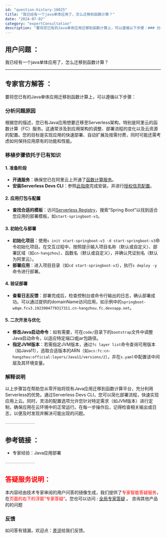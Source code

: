 ```yaml
---
id: "question-history-16025"
title: "我已经有一个java单体应用了，怎么迁移到函数计算？"
date: "2024-07-02"
category: "expertConsultation"
description: "要将您已有的Java单体应用迁移到函数计算上，可以遵循以下步骤：### 分析问题原因根据您的描述，您已有Java应用想要迁移至Serverless架构，特别是阿里云的函数计算（FC）服务。这通常涉及到应用架构的调整、部署流程的变化以及云资源的配置。您的目标是实现应用的快速部署、自动扩展及按需付费，同"
---
```


## 用户问题 ： 
 我已经有一个java单体应用了，怎么迁移到函数计算？  

---------------
## 专家官方解答 ：

要将您已有的Java单体应用迁移到函数计算上，可以遵循以下步骤：

### 分析问题原因
根据您的描述，您已有Java应用想要迁移至Serverless架构，特别是阿里云的函数计算（FC）服务。这通常涉及到应用架构的调整、部署流程的变化以及云资源的配置。您的目标是实现应用的快速部署、自动扩展及按需付费，同时可能还需考虑如何保持应用原有的功能和性能。

### 移植步骤依托于已有知识

#### 1. **准备阶段**
- **开通服务**：确保您已在阿里云上开通了[函数计算服务](https://www.aliyun.com/product/fc)。
- **安装Serverless Devs CLI**：参照[此指南](https://www.serverless-devs.com/serverless-devs/install)完成安装，并进行[授权信息配置](https://docs.serverless-devs.com/fc/config)。

#### 2. **应用打包与配置**
- **查找合适的模板**：访问[Serverless Registry](http://www.devsapp.cn/application.html)，搜索“Spring Boot”以找到适合您应用的部署模板，如`start-springboot-v3`。

#### 3. **初始化与部署**
- **初始化项目**：使用`s init start-springboot-v3 -d start-springboot-v3`命令初始化项目。在交互过程中，按照提示输入项目名称（默认或自定义）、部署区域（如`cn-hangzhou`）、函数名（默认或自定义），并确认凭证别名（默认为阿里云）。
- **部署应用**：进入项目目录（如`cd start-springboot-v3`），执行`s deploy -y`命令进行部署。

#### 4. **验证部署**
- **查看日志反馈**：部署完成后，检查控制台或命令行输出的日志，确认部署成功。可以通过提供的domainName访问应用，如示例中的`springboot-w8qm.fcv3.1923904779317311.cn-hangzhou.fc.devsapp.net`。

#### 5. **二次开发与优化**
- **修改Java启动命令**：如有需要，可在`code/`目录下的`bootstrap`文件中调整Java启动命令，以适应特定端口或jar包路径。
- **指定JVM版本**：若需指定JVM版本，通过`fc layer list`命令查询可用版本（如Java11），选取合适版本的ARN（如`acs:fc:cn-hangzhou:official:layers/Java11/versions/2`），并在`s.yaml`中配置该中间层及其环境变量。

### 解释说明
以上步骤旨在帮助您从零开始将现有Java应用迁移到函数计算平台，充分利用Serverless的优势。通过Serverless Devs CLI，您可以简化部署流程，快速实现应用上云。同时，灵活的配置选项允许您针对特定需求（如JVM版本）进行定制，确保应用在云环境中的正常运行。在每一步操作后，记得检查相关输出或日志，以便及时发现并解决可能出现的问题。


<font color="#949494">---------------</font> 


## 参考链接 ：

* 专家经验：Java应用部署 


 <font color="#949494">---------------</font> 
 


## <font color="#FF0000">答疑服务说明：</font> 

本内容经由技术专家审阅的用户问答的镜像生成，我们提供了<font color="#FF0000">专家智能答疑服务</font>，在<font color="#FF0000">页面的右下的浮窗”专家答疑“</font>。您也可以访问 : [全局专家答疑](https://answer.opensource.alibaba.com/docs/intro) 。 咨询其他产品的的问题

### 反馈
如问答有错漏，欢迎点：[差评](https://ai.nacos.io/user/feedbackByEnhancerGradePOJOID?enhancerGradePOJOId=16027)给我们反馈。

